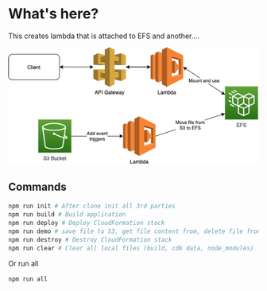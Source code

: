 # What's here?

This creates lambda that is attached to EFS and another....

![plot](../sketches/lambda-efs.png)

## Commands

```bash
npm run init # After clone init all 3rd parties
npm run build # Build application
npm run deploy # Deploy CloudFormation stack
npm run demo # save file to S3, get file content from, delete file from
npm run destroy # Destroy CloudFormation stack
npm run clear # Clear all local files (build, cdk data, node_modules)
```

Or run all

```bash
npm run all
```
